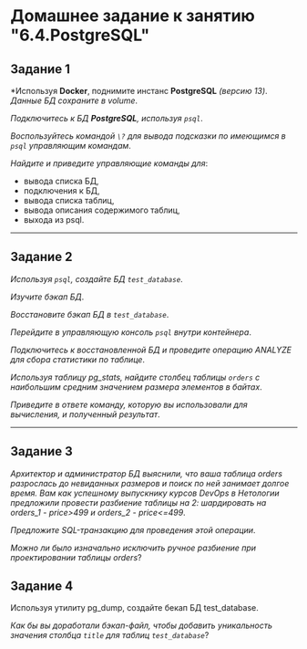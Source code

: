 # Домашнее задание к занятию "6.4.PostgreSQL"

## Задание 1

*Используя **Docker**, поднимите инстанс **PostgreSQL** *(версию 13)*. *Данные БД сохраните в volume*.

*Подключитесь к БД **PostgreSQL**, используя `psql`*.

*Воспользуйтесь командой `\?` для вывода подсказки по имеющимся в `psql` управляющим командам*.

*Найдите и приведите управляющие команды для*:

 - вывода списка БД,
 - подключения к БД,
 - вывода списка таблиц,
 - вывода описания содержимого таблиц,
 - выхода из psql.

***

## Задание 2

*Используя `psql`, создайте БД `test_database`*.

*Изучите бэкап БД*.

*Восстановите бэкап БД в `test_database`*.

*Перейдите в управляющую консоль `psql` внутри контейнера*.

*Подключитесь к восстановленной БД и проведите операцию ANALYZE для сбора статистики по таблице*.

*Используя таблицу pg_stats, найдите столбец таблицы `orders` с наибольшим средним значением размера элементов в байтах*.

*Приведите в ответе команду, которую вы использовали для вычисления, и полученный результат*.

***

## Задание 3

*Архитектор и администратор БД выяснили, что ваша таблица orders разрослась до невиданных размеров и поиск по ней занимает долгое время. Вам как успешному выпускнику курсов DevOps в Нетологии предложили провести разбиение таблицы на 2: шардировать на orders_1 - price>499 и orders_2 - price<=499*.

*Предложите SQL-транзакцию для проведения этой операции*.

*Можно ли было изначально исключить ручное разбиение при проектировании таблицы orders*?



## Задание 4

Используя утилиту pg_dump, создайте бекап БД test_database.

*Как бы вы доработали бэкап-файл, чтобы добавить уникальность значения столбца `title` для таблиц `test_database`*?
